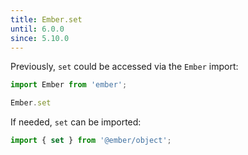```yaml
---
title: Ember.set
until: 6.0.0
since: 5.10.0
---
```



Previously, `set` could be accessed via the `Ember` import:
```js
import Ember from 'ember';

Ember.set
```

If needed, `set` can be imported:
```js
import { set } from '@ember/object';
```
